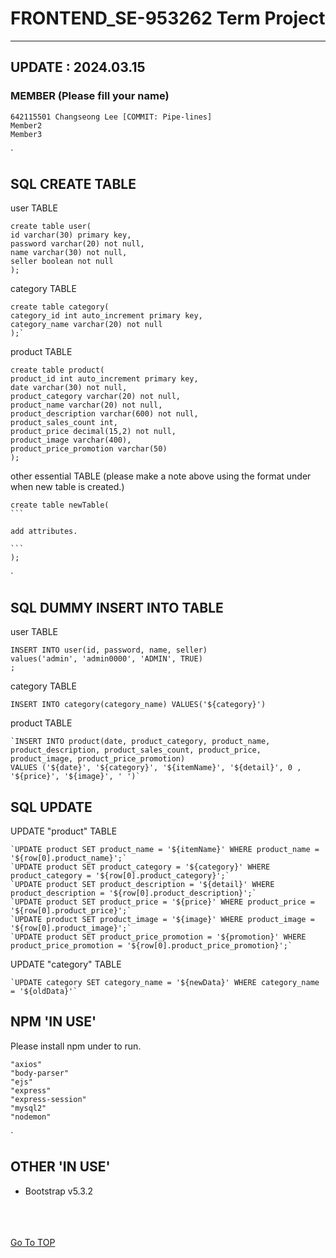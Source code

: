 FRONTEND_SE-953262 Term Project
=
---
## UPDATE : 2024.03.15

### MEMBER (Please fill your name)
    642115501 Changseong Lee [COMMIT: Pipe-lines]
    Member2
    Member3


`
## SQL CREATE TABLE

user TABLE

    create table user(
    id varchar(30) primary key,
    password varchar(20) not null,
    name varchar(30) not null,
    seller boolean not null
    );

category TABLE

    create table category(
    category_id int auto_increment primary key,
    category_name varchar(20) not null
    );`

product TABLE

    create table product(
    product_id int auto_increment primary key,
    date varchar(30) not null,
    product_category varchar(20) not null,
    product_name varchar(20) not null,
    product_description varchar(600) not null,
    product_sales_count int,
    product_price decimal(15,2) not null,
    product_image varchar(400),
    product_price_promotion varchar(50)
    );

other essential TABLE (please make a note above using the format under when new table is created.)

    create table newTable(
    ```
    
    add attributes.

    ```
    );

`
## SQL DUMMY INSERT INTO TABLE

user TABLE

    INSERT INTO user(id, password, name, seller)
    values('admin', 'admin0000', 'ADMIN', TRUE)
    ;

category TABLE

    INSERT INTO category(category_name) VALUES('${category}')

product TABLE

    `INSERT INTO product(date, product_category, product_name, product_description, product_sales_count, product_price, product_image, product_price_promotion)
    VALUES ('${date}', '${category}', '${itemName}', '${detail}', 0 , '${price}', '${image}', ' ')`


## SQL UPDATE

UPDATE "product" TABLE

    `UPDATE product SET product_name = '${itemName}' WHERE product_name = '${row[0].product_name}';`
    `UPDATE product SET product_category = '${category}' WHERE product_category = '${row[0].product_category}';`
    `UPDATE product SET product_description = '${detail}' WHERE product_description = '${row[0].product_description}';`
    `UPDATE product SET product_price = '${price}' WHERE product_price = '${row[0].product_price}';`
    `UPDATE product SET product_image = '${image}' WHERE product_image = '${row[0].product_image}';`
    `UPDATE product SET product_price_promotion = '${promotion}' WHERE product_price_promotion = '${row[0].product_price_promotion}';`


UPDATE "category" TABLE

    `UPDATE category SET category_name = '${newData}' WHERE category_name = '${oldData}'`    



## NPM 'IN USE'

Please install npm under to run.

    "axios"
    "body-parser"
    "ejs"
    "express"
    "express-session"
    "mysql2"
    "nodemon"

`

## OTHER 'IN USE'

 - Bootstrap v5.3.2


\
\
\
[Go To TOP](#TOP)

